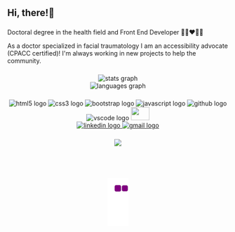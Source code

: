 <h2 align="left">Hi, there!🖖</h2>

###

<p align="left">
Doctoral degree in the health field and Front End Developer 👨‍⚕️❤️👨‍💻 <p>

  As a doctor specialized in facial traumatology I am an accessibility advocate (CPACC certified)! I'm always working in new projects to help the community.
</p>

###


<div align="center">
  <img src="https://github-readme-stats.vercel.app/api?hide_title=false&hide_rank=false&show_icons=true&include_all_commits=true&count_private=true&disable_animations=false&theme=dracula&locale=en&hide_border=false&username=soares-alan" height="150" alt="stats graph"  />
  </br>
  <img src="https://github-readme-stats.vercel.app/api/top-langs?locale=en&hide_title=false&layout=compact&card_width=320&langs_count=5&theme=dracula&hide_border=false&username=soares-alan" height="150" alt="languages graph"  />
</div>



###

<div align="center">
  <img src="https://cdn.jsdelivr.net/gh/devicons/devicon/icons/html5/html5-original.svg" height="30" width="42" alt="html5 logo"  />
  <img src="https://cdn.jsdelivr.net/gh/devicons/devicon/icons/css3/css3-original.svg" height="30" width="42" alt="css3 logo"  />
  <img src="https://cdn.jsdelivr.net/gh/devicons/devicon/icons/bootstrap/bootstrap-original.svg" height="30" width="42" alt="bootstrap logo"  />
  <img src="https://cdn.jsdelivr.net/gh/devicons/devicon/icons/javascript/javascript-original.svg" height="30" width="42" alt="javascript logo"  />
  <img src="https://cdn.jsdelivr.net/gh/devicons/devicon/icons/github/github-original.svg" height="30" width="42" alt="github logo"  />
  <img src="https://cdn.jsdelivr.net/gh/devicons/devicon/icons/vscode/vscode-original.svg" height="30" width="42" alt="vscode logo"  />
 <img src="https://cdn.jsdelivr.net/gh/devicons/devicon/icons/java/java-original-wordmark.svg" height="30" width="42 />
          
</div>

###

<div align="center">
  <a href="https://www.linkedin.com/in/soares-alan/" target="_blank">
    <img src="https://img.shields.io/static/v1?message=LinkedIn&logo=linkedin&label=&color=0077B5&logoColor=white&labelColor=&style=flat" height="35" alt="linkedin logo"  />
  </a>
  <a href="https://mail.google.com/mail/u/0/?fs=1&to=milkboxdev@gmail.com&su=SUBJECT&body=&&tf=cm" target="_blank">
    <img src="https://img.shields.io/static/v1?message=Gmail&logo=gmail&label=&color=D14836&logoColor=white&labelColor=&style=flat" height="35" alt="gmail logo"  />
  </a>
</div>

###


###

<div align="center">
  <img src="https://profile-counter.glitch.me/soares-alan/count.svg?"  />
</div>

###
<br clear="both">

## 
![snake gif](https://github.com/soares-alan/soares-alan/blob/output/github-contribution-grid-snake.gif)
